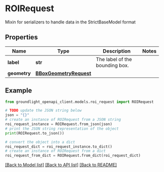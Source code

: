 # ROIRequest

Mixin for serializers to handle data in the StrictBaseModel format

## Properties

Name | Type | Description | Notes
------------ | ------------- | ------------- | -------------
**label** | **str** | The label of the bounding box. | 
**geometry** | [**BBoxGeometryRequest**](BBoxGeometryRequest.md) |  | 

## Example

```python
from groundlight_openapi_client.models.roi_request import ROIRequest

# TODO update the JSON string below
json = "{}"
# create an instance of ROIRequest from a JSON string
roi_request_instance = ROIRequest.from_json(json)
# print the JSON string representation of the object
print(ROIRequest.to_json())

# convert the object into a dict
roi_request_dict = roi_request_instance.to_dict()
# create an instance of ROIRequest from a dict
roi_request_from_dict = ROIRequest.from_dict(roi_request_dict)
```
[[Back to Model list]](../README.md#documentation-for-models) [[Back to API list]](../README.md#documentation-for-api-endpoints) [[Back to README]](../README.md)


